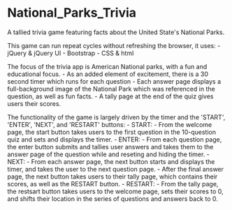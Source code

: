 # National_Parks_Trivia
A tallied trivia game featuring facts about the United State's National Parks.


This game can run repeat cycles without refreshing the browser, it uses:
    - jQuery & jQuery UI
    - Bootstrap
    - CSS & html


The focus of the trivia app is American National parks, with a fun and educational focus. 
    - As an added element of excitement, there is a 30 second timer which runs for each question
    - Each answer page displays a full-background image of the National Park which was referenced in the question, as well as fun facts.
    - A tally page at the end of the quiz gives users their scores.


The functionality of the game is largely driven by the timer and the 'START', 'ENTER', 'NEXT', and 'RESTART' buttons:
    - START:
        - From the welcome page, the start button takes users to the first question in the 10-question quiz and sets and displays the timer.
    - ENTER:
        - From each question page, the enter button submits and tallies user answers and takes them to the answer page of the question while and reseting and hiding the timer.
    - NEXT:
        - From each answer page, the next button starts and displays the timer, and takes the user to the next question page.
            - After the final answer page, the next button takes users to their tally page, which contains their scores, as well as the RESTART button.
    - RESTART: 
        - From the tally page, the restsart button takes users to the welcome page, sets their scores to 0, and shifts their location in the series of questions and answers back to 0.

